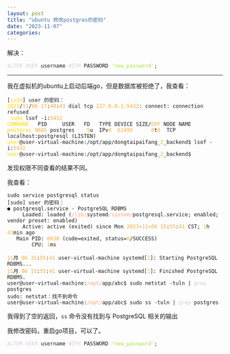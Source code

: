 ```yaml
---
layout: post
title: "ubuntu 修改postgres的密码"
date: "2023-11-07"
categories: 
---
```

<p>解决：</p>

<pre>
<code><span style="color:#dcc6e0">ALTER</span> <span style="color:#dcc6e0">USER</span> username <span style="color:#dcc6e0">WITH</span> PASSWORD <span style="color:#abe338">&#39;new_password&#39;</span>;</code></pre>

<hr />
<p>我在虚拟机的ubuntu上启动后端go，但是数据库被拒绝了，我查看：</p>

<pre>
<code>[<span style="color:#ffd700">sudo</span>] user 的密码： 
<span style="color:#ffd700">2023</span>/<span style="color:#f5ab35">11</span>/<span style="color:#f5ab35">06</span> <span style="color:#f5ab35">17</span>:<span style="color:#f5ab35">40</span>:<span style="color:#f5ab35">43</span> dial tcp <span style="color:#f5ab35">127.0.0.1:5432</span>: connect: connection refused
 <span style="color:#ffd700">sudo</span> lsof -i:<span style="color:#f5ab35">5432</span>
<span style="color:#ffd700">COMMAND</span>   PID     USER   FD   TYPE DEVICE SIZE/<span style="color:#f5ab35">OFF</span> NODE NAME
<span style="color:#ffd700">postgres</span> <span style="color:#f5ab35">9685</span> postgres    <span style="color:#f5ab35">5</span>u  IPv<span style="color:#f5ab35">4</span>  <span style="color:#f5ab35">61495</span>      <span style="color:#f5ab35">0</span>t<span style="color:#f5ab35">0</span>  TCP localhost:postgresql (LISTEN)
<span style="color:#ffd700">user</span>@user-virtual-machine:/opt/app/dongtaipaifang_<span style="color:#f5ab35">2</span>_backend$ lsof -i:<span style="color:#f5ab35">5432</span>
<span style="color:#ffd700">user</span>@user-virtual-machine:/opt/app/dongtaipaifang_<span style="color:#f5ab35">2</span>_backend$ </code></pre>

<p>发现权限不同查看的结果不同。</p>

<p>我查看：</p>

<pre>
<code>sudo service postgresql status
[sudo] user 的密码： 
● postgresql.service - PostgreSQL RDBMS
     Loaded: loaded (<span style="color:#ffa07a">/lib/</span>systemd<span style="color:#ffa07a">/system/</span>postgresql.service; enabled; vendor preset: enabled)
     Active: active (exited) since Mon <span style="color:#f5ab35">2023</span>-<span style="color:#f5ab35">11</span>-<span style="color:#f5ab35">06</span> <span style="color:#f5ab35">15</span>:<span style="color:#f5ab35">55</span>:<span style="color:#f5ab35">41</span> CST; <span style="color:#f5ab35">1</span>h <span style="color:#f5ab35">41</span>min ago
   Main PID: <span style="color:#f5ab35">8638</span> (code=exited, status=<span style="color:#f5ab35">0</span>/SUCCESS)
        CPU: <span style="color:#f5ab35">1</span>ms

<span style="color:#f5ab35">11</span>月 <span style="color:#f5ab35">06</span> <span style="color:#f5ab35">15</span>:<span style="color:#f5ab35">55</span>:<span style="color:#f5ab35">41</span> user-virtual-machine systemd[<span style="color:#f5ab35">1</span>]: Starting PostgreSQL RDBMS...
<span style="color:#f5ab35">11</span>月 <span style="color:#f5ab35">06</span> <span style="color:#f5ab35">15</span>:<span style="color:#f5ab35">55</span>:<span style="color:#f5ab35">41</span> user-virtual-machine systemd[<span style="color:#f5ab35">1</span>]: Finished PostgreSQL RDBMS.
user@user-virtual-machine:<span style="color:#ffa07a">/opt/</span>app/abc$ sudo netstat -tuln | <span style="color:#dcc6e0">grep</span> postgres
sudo: netstat：找不到命令
user@user-virtual-machine:<span style="color:#ffa07a">/opt/</span>app/abc$ sudo ss -tuln | <span style="color:#dcc6e0">grep</span> postgres</code></pre>

<p>我得到了空的返回，<code>ss</code> 命令没有找到与 PostgreSQL 相关的输出</p>

<p>我修改密码，重启go项目，可以了。</p>

<pre>
<code><span style="color:#dcc6e0">ALTER</span> <span style="color:#dcc6e0">USER</span> username <span style="color:#dcc6e0">WITH</span> PASSWORD <span style="color:#abe338">&#39;new_password&#39;</span>;</code></pre>

